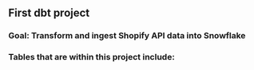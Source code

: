 ## First dbt project

### Goal: Transform and ingest Shopify API data into Snowflake

### Tables that are within this project include:



